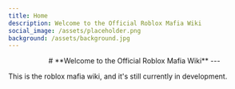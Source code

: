 ```yaml
---
title: Home
description: Welcome to the Official Roblox Mafia Wiki
social_image: /assets/placeholder.png
background: /assets/background.jpg
---
```


<center markdown="1">
# **Welcome to the Official Roblox Mafia Wiki**
---
</center>

This is the roblox mafia wiki, and it's still currently in development.

